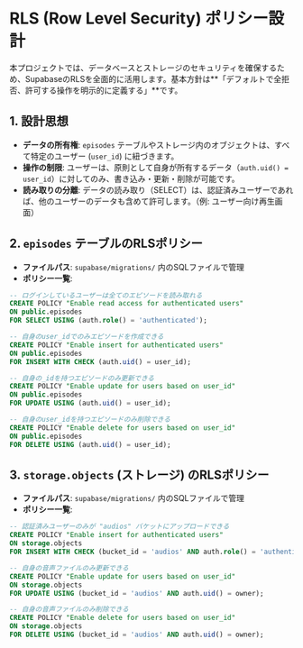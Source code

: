 # RLS (Row Level Security) ポリシー設計

本プロジェクトでは、データベースとストレージのセキュリティを確保するため、SupabaseのRLSを全面的に活用します。基本方針は**「デフォルトで全拒否、許可する操作を明示的に定義する」**です。

## 1. 設計思想

- **データの所有権**: `episodes` テーブルやストレージ内のオブジェクトは、すべて特定のユーザー (`user_id`) に紐づきます。
- **操作の制限**: ユーザーは、原則として自身が所有するデータ（`auth.uid() = user_id`）に対してのみ、書き込み・更新・削除が可能です。
- **読み取りの分離**: データの読み取り（SELECT）は、認証済みユーザーであれば、他のユーザーのデータも含めて許可します。（例: ユーザー向け再生画面）

## 2. `episodes` テーブルのRLSポリシー

- **ファイルパス**: `supabase/migrations/` 内のSQLファイルで管理
- **ポリシー一覧**:

```sql
-- ログインしているユーザーは全てのエピソードを読み取れる
CREATE POLICY "Enable read access for authenticated users"
ON public.episodes
FOR SELECT USING (auth.role() = 'authenticated');

-- 自身のuser_idでのみエピソードを作成できる
CREATE POLICY "Enable insert for authenticated users"
ON public.episodes
FOR INSERT WITH CHECK (auth.uid() = user_id);

-- 自身の_idを持つエピソードのみ更新できる
CREATE POLICY "Enable update for users based on user_id"
ON public.episodes
FOR UPDATE USING (auth.uid() = user_id);

-- 自身のuser_idを持つエピソードのみ削除できる
CREATE POLICY "Enable delete for users based on user_id"
ON public.episodes
FOR DELETE USING (auth.uid() = user_id);
```

## 3. `storage.objects` (ストレージ) のRLSポリシー

- **ファイルパス**: `supabase/migrations/` 内のSQLファイルで管理
- **ポリシー一覧**:

```sql
-- 認証済みユーザーのみが "audios" バケットにアップロードできる
CREATE POLICY "Enable insert for authenticated users"
ON storage.objects
FOR INSERT WITH CHECK (bucket_id = 'audios' AND auth.role() = 'authenticated');

-- 自身の音声ファイルのみ更新できる
CREATE POLICY "Enable update for users based on user_id"
ON storage.objects
FOR UPDATE USING (bucket_id = 'audios' AND auth.uid() = owner);

-- 自身の音声ファイルのみ削除できる
CREATE POLICY "Enable delete for users based on user_id"
ON storage.objects
FOR DELETE USING (bucket_id = 'audios' AND auth.uid() = owner);
```
